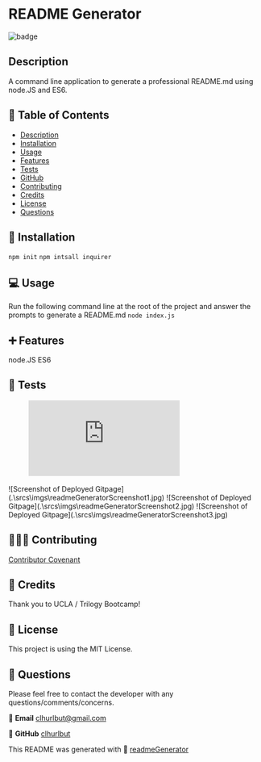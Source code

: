# README Generator

  ![badge](https://img.shields.io/badge/License-MIT-brightgreen)

  ## Description
   A command line application to generate a professional README.md using node.JS and ES6.

  ## 🔎 Table of Contents
  - [Description](#Description)
  - [Installation](#Installation)
  - [Usage](#Usage)
  - [Features](#Features)
  - [Tests](#Tests)
  - [GitHub](#GitHub)
  - [Contributing](#Contributing)
  - [Credits](#Credits)
  - [License](#License)
  - [Questions](#Questions)

  ## 💽 Installation
   `npm init` 
   `npm intsall inquirer`
  
  ## 💻 Usage 
   Run the following command line at the root of the project and answer the prompts to generate a README.md
    `node index.js` 

  ## ➕ Features
   node.JS ES6

  ## 💾 Tests
  <figure class="video_container">
  <iframe src="https://drive.google.com/file/d/1PDOumJT18RwH_XMtb2Jz9BcvVcwp01Bt/preview" frameborder="0" allowfullscreen="true"> </iframe>
</figure>
![Screenshot of Deployed Gitpage](.\srcs\imgs\readmeGeneratorScreenshot1.jpg)
![Screenshot of Deployed Gitpage](.\srcs\imgs\readmeGeneratorScreenshot2.jpg)
![Screenshot of Deployed Gitpage](.\srcs\imgs\readmeGeneratorScreenshot3.jpg)


  ## 🧑‍🤝‍🧑 Contributing
   [Contributor Covenant](https://www.contributor-covenant.org/)

  ## 💖 Credits
   Thank you to UCLA / Trilogy Bootcamp!

  ## 📒 License 
   This project is using the MIT License. 

  ## 🙋 Questions 
   Please feel free to contact the developer with any questions/comments/concerns. 
   
   📧 **Email**
   <clhurlbut@gmail.com>
   
   🔗 **GitHub** 
   [clhurlbut](https://github.com/clhurlbut)
   



  This README was generated with 🥔 [readmeGenerator](https://github.com/clhurlbut/readmeGenerator)  
  

